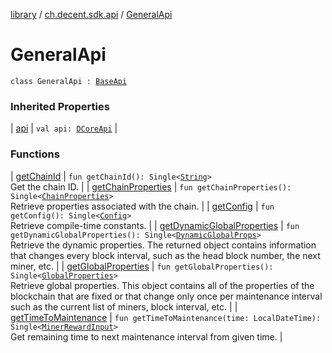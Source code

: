 [library](../../index.md) / [ch.decent.sdk.api](../index.md) / [GeneralApi](./index.md)

# GeneralApi

`class GeneralApi : `[`BaseApi`](../-base-api/index.md)

### Inherited Properties

| [api](../-base-api/api.md) | `val api: `[`DCoreApi`](../../ch.decent.sdk/-d-core-api/index.md) |

### Functions

| [getChainId](get-chain-id.md) | `fun getChainId(): Single<`[`String`](https://kotlinlang.org/api/latest/jvm/stdlib/kotlin/-string/index.html)`>`<br>Get the chain ID. |
| [getChainProperties](get-chain-properties.md) | `fun getChainProperties(): Single<`[`ChainProperties`](../../ch.decent.sdk.model/-chain-properties/index.md)`>`<br>Retrieve properties associated with the chain. |
| [getConfig](get-config.md) | `fun getConfig(): Single<`[`Config`](../../ch.decent.sdk.model/-config/index.md)`>`<br>Retrieve compile-time constants. |
| [getDynamicGlobalProperties](get-dynamic-global-properties.md) | `fun getDynamicGlobalProperties(): Single<`[`DynamicGlobalProps`](../../ch.decent.sdk.model/-dynamic-global-props/index.md)`>`<br>Retrieve the dynamic properties. The returned object contains information that changes every block interval, such as the head block number, the next miner, etc. |
| [getGlobalProperties](get-global-properties.md) | `fun getGlobalProperties(): Single<`[`GlobalProperties`](../../ch.decent.sdk.model/-global-properties/index.md)`>`<br>Retrieve global properties. This object contains all of the properties of the blockchain that are fixed or that change only once per maintenance interval such as the current list of miners, block interval, etc. |
| [getTimeToMaintenance](get-time-to-maintenance.md) | `fun getTimeToMaintenance(time: LocalDateTime): Single<`[`MinerRewardInput`](../../ch.decent.sdk.model/-miner-reward-input/index.md)`>`<br>Get remaining time to next maintenance interval from given time. |

